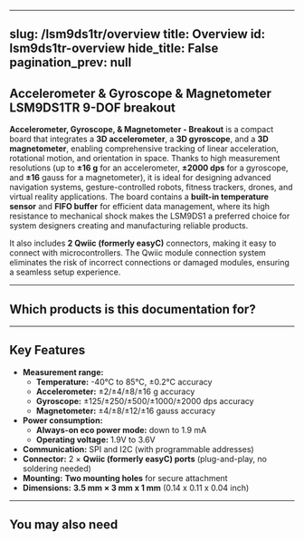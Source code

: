  ---
slug: /lsm9ds1tr/overview
title: Overview
id: lsm9ds1tr-overview 
hide_title: False
pagination_prev: null
---
## Accelerometer & Gyroscope & Magnetometer LSM9DS1TR 9-DOF breakout

**Accelerometer, Gyroscope, & Magnetometer - Breakout** is a compact board that integrates a **3D accelerometer**, a **3D gyroscope**, and a **3D magnetometer**, enabling comprehensive tracking of linear acceleration, rotational motion, and orientation in space. Thanks to high measurement resolutions (up to **±16 g** for an accelerometer, **±2000 dps** for a gyroscope, and **±16** gauss for a magnetometer), it is ideal for designing advanced navigation systems, gesture-controlled robots, fitness trackers, drones, and virtual reality applications. The board contains a **built-in temperature sensor** and **FIFO buffer** for efficient data management, where its high resistance to mechanical shock makes the LSM9DS1 a preferred choice for system designers creating and manufacturing reliable products.

It also includes **2 Qwiic (formerly easyC)** connectors, making it easy to connect with microcontrollers. The Qwiic module connection system eliminates the risk of incorrect connections or damaged modules, ensuring a seamless setup experience.

<CenteredImage src="/img/lsm9ds1tr/333069.jpg" alt="Accelerometer & Gyroscope & Magnetometer LSM9DS1TR 9-DOF breakout" caption="Accelerometer & Gyroscope & Magnetometer LSM9DS1TR 9-DOF breakout" />

---

## Which products is this documentation for?

<QuickLink 
  title="Accelerometer & Gyroscope & Magnetometer LSM9DS1TR 9-DOF breakout" 
  description="333069"
  url="https://soldered.com/product/accelerometer-gyroscope-magnetometer-lsm9ds1tr-9-dof-breakout/"
  image="/img/lsm9ds1tr/333069.jpg" 
/>


---

## Key Features

- **Measurement range:**  
  - **Temperature:** -40°C to 85°C, ±0.2°C accuracy  
  - **Accelerometer:** ±2/±4/±8/±16 g accuracy
  - **Gyroscope:**  ±125/±250/±500/±1000/±2000 dps accuracy 
  - **Magnetometer:**  ±4/±8/±12/±16 gauss accuracy    
- **Power consumption:**  
  - **Always-on eco power mode:** down to 1.9 mA
  - **Operating voltage:** 1.9V to 3.6V
- **Communication:** SPI and I2C (with programmable addresses)  
- **Connector:** 2 × **Qwiic (formerly easyC) ports** (plug-and-play, no soldering needed)  
- **Mounting:** **Two mounting holes** for secure attachment  
- **Dimensions:** **3.5 mm × 3 mm x 1 mm**  (0.14 x 0.11 x 0.04 inch) 

---





## You may also need

<QuickLink 
  title="Qwiic cable" 
  description="Qwiic (formerly easyC) compatible cables with connectors on both ends, available in various lengths."
  url="https://soldered.com/product/easyc-cable/"
  image="/img/333311.webp" 
/> 